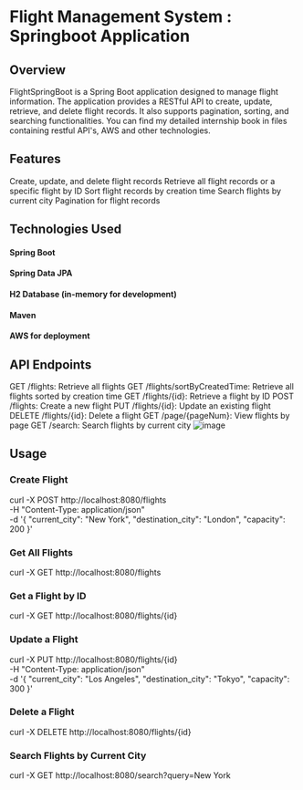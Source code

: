 # Flight Management System : Springboot Application 
## Overview
FlightSpringBoot is a Spring Boot application designed to manage flight information. The application provides a RESTful API to create, update, retrieve, and delete flight records. It also supports pagination, sorting, and searching functionalities. 
You can find my detailed internship book in files containing restful API's, AWS and other technologies.
## Features
Create, update, and delete flight records
Retrieve all flight records or a specific flight by ID
Sort flight records by creation time
Search flights by current city
Pagination for flight records
## Technologies Used
#### Spring Boot
#### Spring Data JPA
#### H2 Database (in-memory for development)
#### Maven
#### AWS for deployment
## API Endpoints
GET /flights: Retrieve all flights
GET /flights/sortByCreatedTime: Retrieve all flights sorted by creation time
GET /flights/{id}: Retrieve a flight by ID
POST /flights: Create a new flight
PUT /flights/{id}: Update an existing flight
DELETE /flights/{id}: Delete a flight
GET /page/{pageNum}: View flights by page
GET /search: Search flights by current city
![image](https://github.com/user-attachments/assets/3d643492-6128-425c-9041-d875639e51a7)
## Usage 
### Create Flight
curl -X POST http://localhost:8080/flights \
-H "Content-Type: application/json" \
-d '{
  "current_city": "New York",
  "destination_city": "London",
  "capacity": 200
}'
### Get All Flights
curl -X GET http://localhost:8080/flights
### Get a Flight by ID
curl -X GET http://localhost:8080/flights/{id}
### Update a Flight
curl -X PUT http://localhost:8080/flights/{id} \
-H "Content-Type: application/json" \
-d '{
  "current_city": "Los Angeles",
  "destination_city": "Tokyo",
  "capacity": 300
}'
### Delete a Flight
curl -X DELETE http://localhost:8080/flights/{id}
### Search Flights by Current City
curl -X GET http://localhost:8080/search?query=New York
